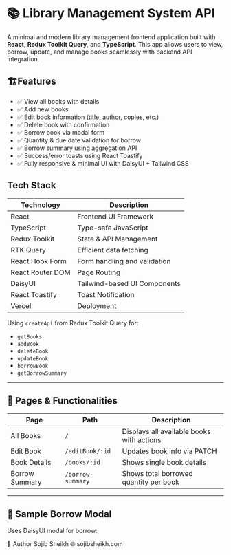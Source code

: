 # 📚 Library Management System API


A minimal and modern library management frontend application built with **React**, **Redux Toolkit Query**, and **TypeScript**. This app allows users to view, borrow, update, and manage books seamlessly with backend API integration.




## 🏗️Features


- ✅ View all books with details
- ✅ Add new books
- ✅ Edit book information (title, author, copies, etc.)
- ✅ Delete book with confirmation
- ✅ Borrow book via modal form
- ✅ Quantity & due date validation for borrow
- ✅ Borrow summary using aggregation API
- ✅ Success/error toasts using React Toastify
- ✅ Fully responsive & minimal UI with DaisyUI + Tailwind CSS

## Tech Stack



| Technology        | Description                          |
|-------------------|--------------------------------------|
| React             | Frontend UI Framework                |
| TypeScript        | Type-safe JavaScript                 |
| Redux Toolkit     | State & API Management               |
| RTK Query         | Efficient data fetching              |
| React Hook Form   | Form handling and validation         |
| React Router DOM  | Page Routing                         |
| DaisyUI           | Tailwind-based UI Components         |
| React Toastify    | Toast Notification                   |
| Vercel            | Deployment                           |



Using `createApi` from Redux Toolkit Query for:

- `getBooks`
- `addBook`
- `deleteBook`
- `updateBook`
- `borrowBook`
- `getBorrowSummary`

---

## 📘 Pages & Functionalities

| Page             | Path                | Description                                   |
|------------------|---------------------|-----------------------------------------------|
| All Books        | `/`                 | Displays all available books with actions     |
| Edit Book        | `/editBook/:id`     | Updates book info via PATCH                   |
| Book Details     | `/books/:id`        | Shows single book details                     |
| Borrow Summary   | `/borrow-summary`   | Shows total borrowed quantity per book        |

---

## 🧪 Sample Borrow Modal

Uses DaisyUI modal for borrow:




🙋 Author
Sojib Sheikh
🌐 sojibsheikh.com
